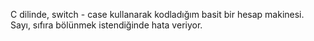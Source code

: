 C dilinde, switch - case kullanarak kodladığım basit bir hesap makinesi. Sayı, sıfıra bölünmek istendiğinde hata veriyor.
